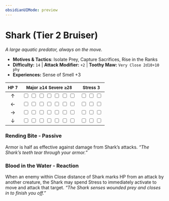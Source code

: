 ```yaml
---
obsidianUIMode: preview
---
```

# Shark (Tier 2 Bruiser)

*A large aquatic predator, always on the move.*

- **Motives & Tactics**: Isolate Prey, Capture Sacrifices, Rise in the Ranks
- **Difficulty:** `14` | **Attack Modifier:** `+2` | **Toothy Maw:** `Very Close 2d10+10 phy`
- **Experiences:** Sense of Smell +3

| <small>HP</small> `7` | <small>Major</small> `≥14` <small>Severe</small> `≥28` | <small>Stress</small> `3` |
|:-:|:-:|:-:|
| ↑ |  <input type="checkbox" unchecked id="5c287df8"> <input type="checkbox" unchecked id="41590231"> <input type="checkbox" unchecked id="a35acd21"> <input type="checkbox" unchecked id="4a9f11b7"> <input type="checkbox" unchecked id="9ade9016"> <input type="checkbox" unchecked id="4a52ce6d"> <input type="checkbox" unchecked id="c046ca13"> |  <input type="checkbox" unchecked id="b2fb0e3e"> <input type="checkbox" unchecked id="ddeecbe9"> <input type="checkbox" unchecked id="d09976f1"> |
| ← |  <input type="checkbox" unchecked id="37647bb9"> <input type="checkbox" unchecked id="e3bcefc3"> <input type="checkbox" unchecked id="c8453d00"> <input type="checkbox" unchecked id="e8b97f16"> <input type="checkbox" unchecked id="1797221a"> <input type="checkbox" unchecked id="def975ce"> <input type="checkbox" unchecked id="9c320104"> |  <input type="checkbox" unchecked id="089f8975"> <input type="checkbox" unchecked id="92b32129"> <input type="checkbox" unchecked id="6424bc39"> |
| → |  <input type="checkbox" unchecked id="4d3145cf"> <input type="checkbox" unchecked id="6e9fcb6b"> <input type="checkbox" unchecked id="3a64c53d"> <input type="checkbox" unchecked id="71ec6bd0"> <input type="checkbox" unchecked id="ed4ebebf"> <input type="checkbox" unchecked id="ebd83335"> <input type="checkbox" unchecked id="3ee4c839"> |  <input type="checkbox" unchecked id="ecc674c1"> <input type="checkbox" unchecked id="cd9060c5"> <input type="checkbox" unchecked id="d07c007d"> |
| ↓ |  <input type="checkbox" unchecked id="15b10e2b"> <input type="checkbox" unchecked id="193dc2b3"> <input type="checkbox" unchecked id="6855d65f"> <input type="checkbox" unchecked id="d8ae78fd"> <input type="checkbox" unchecked id="6c3d917d"> <input type="checkbox" unchecked id="9827a643"> <input type="checkbox" unchecked id="b3a702ee"> |  <input type="checkbox" unchecked id="aea912ca"> <input type="checkbox" unchecked id="78357289"> <input type="checkbox" unchecked id="61809036"> |

### Rending Bite - Passive

Armor is half as effective against damage from Shark’s attacks. *“The Shark’s teeth tear through your armor.”*

### Blood in the Water - Reaction

When an enemy within Close distance of Shark marks HP from an attack by another creature, the Shark may spend Stress to immediately activate to move and attack that target. *“The Shark senses wounded prey and closes in to finish you off.”*